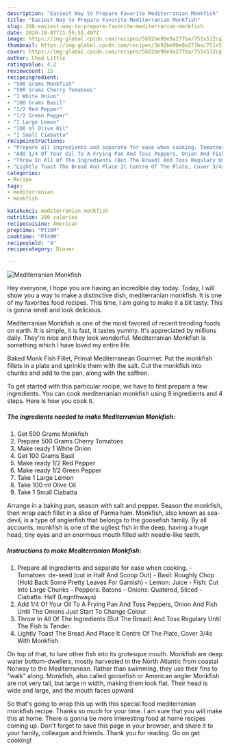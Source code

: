 ```yaml
---
description: "Easiest Way to Prepare Favorite Mediterranian Monkfish"
title: "Easiest Way to Prepare Favorite Mediterranian Monkfish"
slug: 208-easiest-way-to-prepare-favorite-mediterranian-monkfish
date: 2020-10-07T21:55:52.497Z
image: https://img-global.cpcdn.com/recipes/5b92be90e8a277ba/751x532cq70/mediterranian-monkfish-recipe-main-photo.jpg
thumbnail: https://img-global.cpcdn.com/recipes/5b92be90e8a277ba/751x532cq70/mediterranian-monkfish-recipe-main-photo.jpg
cover: https://img-global.cpcdn.com/recipes/5b92be90e8a277ba/751x532cq70/mediterranian-monkfish-recipe-main-photo.jpg
author: Chad Little
ratingvalue: 4.2
reviewcount: 15
recipeingredient:
- "500 Grams Monkfish"
- "500 Grams Cherry Tomatoes"
- "1 White Onion"
- "100 Grams Basil"
- "1/2 Red Pepper"
- "1/2 Green Pepper"
- "1 Large Lemon"
- "100 ml Olive Oil"
- "1 Small Ciabatta"
recipeinstructions:
- "Prepare all ingredients and separate for ease when cooking. Tomatoes: de-seed (cut in Half And Scoop Out) Basil: Roughly Chop (Hold Back Some Pretty Leaves For Garnish) Lemon: Juice Fish: Cut Into Large Chunks Peppers: Batons Onions: Quatered, Sliced Ciabatta: Half (Legnthways)"
- "Add 1/4 Of Your Oil To A Frying Pan And Toss Peppers, Onion And Fish Until The Onions Just Start To Change Colour."
- "Throw In All Of The Ingredients (But The Bread) And Toss Regulary Until The Fish Is Tender."
- "Lightly Toast The Bread And Place It Centre Of The Plate, Cover 3/4s With Monkfish."
categories:
- Recipe
tags:
- mediterranian
- monkfish

katakunci: mediterranian monkfish 
nutrition: 280 calories
recipecuisine: American
preptime: "PT16M"
cooktime: "PT40M"
recipeyield: "4"
recipecategory: Dinner

---
```



![Mediterranian Monkfish](https://img-global.cpcdn.com/recipes/5b92be90e8a277ba/751x532cq70/mediterranian-monkfish-recipe-main-photo.jpg)

Hey everyone, I hope you are having an incredible day today. Today, I will show you a way to make a distinctive dish, mediterranian monkfish. It is one of my favorites food recipes. This time, I am going to make it a bit tasty. This is gonna smell and look delicious.

Mediterranian Monkfish is one of the most favored of recent trending foods on earth. It is simple, it is fast, it tastes yummy. It's appreciated by millions daily. They're nice and they look wonderful. Mediterranian Monkfish is something which I have loved my entire life.

Baked Monk Fish Fillet, Primal Mediterranean Gourmet. Put the monkfish fillets in a plate and sprinkle them with the salt. Cut the monkfish into chunks and add to the pan, along with the saffron.


To get started with this particular recipe, we have to first prepare a few ingredients. You can cook mediterranian monkfish using 9 ingredients and 4 steps. Here is how you cook it.

<!--inarticleads1-->

##### The ingredients needed to make Mediterranian Monkfish:

1. Get 500 Grams Monkfish
1. Prepare 500 Grams Cherry Tomatoes
1. Make ready 1 White Onion
1. Get 100 Grams Basil
1. Make ready 1/2 Red Pepper
1. Make ready 1/2 Green Pepper
1. Take 1 Large Lemon
1. Take 100 ml Olive Oil
1. Take 1 Small Ciabatta


Arrange in a baking pan, season with salt and pepper. Season the monkfish, then wrap each fillet in a slice of Parma ham. Monkfish, also known as sea-devil, is a type of anglerfish that belongs to the goosefish family. By all accounts, monkfish is one of the ugliest fish in the deep, having a huge head, tiny eyes and an enormous mouth filled with needle-like teeth. 

<!--inarticleads2-->

##### Instructions to make Mediterranian Monkfish:

1. Prepare all ingredients and separate for ease when cooking. - Tomatoes: de-seed (cut in Half And Scoop Out) - Basil: Roughly Chop (Hold Back Some Pretty Leaves For Garnish) - Lemon: Juice - Fish: Cut Into Large Chunks - Peppers: Batons - Onions: Quatered, Sliced - Ciabatta: Half (Legnthways)
1. Add 1/4 Of Your Oil To A Frying Pan And Toss Peppers, Onion And Fish Until The Onions Just Start To Change Colour.
1. Throw In All Of The Ingredients (But The Bread) And Toss Regulary Until The Fish Is Tender.
1. Lightly Toast The Bread And Place It Centre Of The Plate, Cover 3/4s With Monkfish.


On top of that, to lure other fish into its grotesque mouth. Monkfish are deep water bottom-dwellers, mostly harvested in the North Atlantic from coastal Norway to the Mediterranean. Rather than swimming, they use their fins to &#34;walk&#34; along. Monkfish, also called goosefish or American angler Monkfish are not very tall, but large in width, making them look flat. Their head is wide and large, and the mouth faces upward. 

So that's going to wrap this up with this special food mediterranian monkfish recipe. Thanks so much for your time. I am sure that you will make this at home. There is gonna be more interesting food at home recipes coming up. Don't forget to save this page in your browser, and share it to your family, colleague and friends. Thank you for reading. Go on get cooking!
